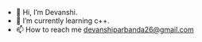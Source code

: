 - 👋 Hi, I’m Devanshi.
- 🌱 I’m currently learning c++.
- 📫 How to reach me devanshiparbanda26@gmail.com


